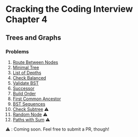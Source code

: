 # Cracking the Coding Interview Chapter 4

## Trees and Graphs

### Problems

1. [Route Between Nodes]
1. [Minimal Tree]
1. [List of Depths]
1. [Check Balanced]
1. [Validate BST]
1. [Successor]
1. [Build Order]
1. [First Common Ancestor]
1. [BST Sequences]
1. [Check Subtree] ⚠️
1. [Random Node] ⚠️
1. [Paths with Sum] ⚠️

⚠️ : Coming soon. Feel free to submit a PR, though!

[route between nodes]: ./python/route_between_nodes.py
[minimal tree]: ./python/minimal_tree.py
[list of depths]: ./python/list_of_depths.py
[check balanced]: ./python/check_balanced.py
[validate bst]: ./python/validate_bst.py
[successor]: ./python/successor.py
[build order]: ./python/build_order.py
[first common ancestor]: ./python/first_common_ancestor.py
[bst sequences]: ./python/bst_sequences.py
[check subtree]: ./python/check_subtree.py
[random node]: ./python/random_node.py
[paths with sum]: ./python/paths_with_sum.py
